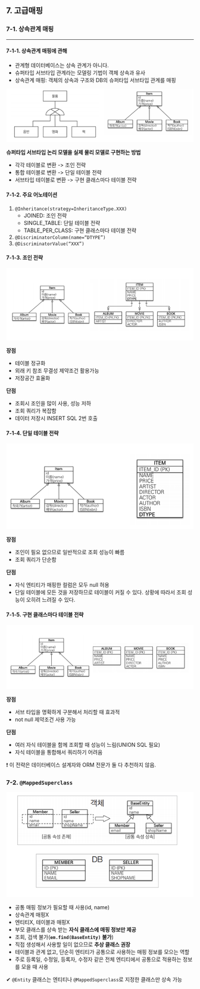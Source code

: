 ## 7. 고급매핑

### 7-1. 상속관계 매핑

___

#### 7-1-1. 상속관계 매핑에 관해

- 관계형 데이터베이스는 상속 관계가 아니다.
- 슈퍼타입 서브타입 관계라는 모델링 기법이 객체 상속과 유사 
- 상속관계 매핑: 객체의 상속과 구조와 DB의 슈퍼타입 서브타입 관계를 매핑

![상속관계매핑](/JPA-Basic/Img/07.고급매핑/상속관계매핑.png)

**슈퍼타입 서브타입 논리 모델을 실제 물리 모델로 구현하는 방법**

- 각각 테이블로 변환 -> 조인 전략 
- 통합 테이블로 변환 -> 단일 테이블 전략 
- 서브타입 테이블로 변환 -> 구현 클래스마다 테이블 전략

#### 7-1-2. 주요 어노테이션

1. `@Inheritance(strategy=InheritanceType.XXX)`  
   - JOINED: 조인 전략
   - SINGLE_TABLE: 단일 테이블 전략 
   - TABLE_PER_CLASS: 구현 클래스마다 테이블 전략
2. `@DiscriminatorColumn(name=“DTYPE”)`
3. `@DiscriminatorValue(“XXX”)`

#### 7-1-3. 조인 전략

![조인전략](/JPA-Basic/Img/07.고급매핑/조인전략.png)

**장점** 

- 테이블 정규화
- 외래 키 참조 무결성 제약조건 활용가능
- 저장공간 효율화

**단점**

- 조회시 조인을 많이 사용, 성능 저하
- 조회 쿼리가 복잡함
- 데이터 저장시 INSERT SQL 2번 호출

#### 7-1-4. 단일 테이블 전략

![단일테이블전략](/JPA-Basic/Img/07.고급매핑/단일테이블전략.png)

**장점** 

- 조인이 필요 없으므로 일반적으로 조회 성능이 빠름
- 조회 쿼리가 단순함

**단점**

- 자식 엔티티가 매핑한 컬럼은 모두 null 허용
- 단일 테이블에 모든 것을 저장하므로 테이블이 커질 수 있다. 상황에 따라서 조회 성능이 오히려 느려질 수 있다.

#### 7-1-5. 구현 클래스마다 테이블 전략

![구현클래스마다테이블전략](/JPA-Basic/Img/07.고급매핑/구현클래스마다테이블전략.png)

**장점**

- 서브 타입을 명확하게 구분해서 처리할 때 효과적
- not null 제약조건 사용 가능

**단점**

- 여러 자식 테이블을 함께 조회할 때 성능이 느림(UNION SQL 필요)
- 자식 테이블을 통합해서 쿼리하기 어려움

❗ 이 전략은 데이터베이스 설계자와 ORM 전문가 둘 다 추천하지 않음.



### 7-2. `@MappedSuperclass`

![MappedSuperclass](/JPA-Basic/Img/07.고급매핑/MappedSuperclass.png)

- 공통 매핑 정보가 필요할 때 사용(id, name)
- 상속관계 매핑X  
- 엔티티X, 테이블과 매핑X  
- 부모 클래스를 상속 받는 **자식 클래스에 매핑 정보만 제공** 
- 조회, 검색 불가(**`em.find(BaseEntity)` 불가**)
- 직접 생성해서 사용할 일이 없으므로 **추상 클래스 권장**
- 테이블과 관계 없고, 단순히 엔티티가 공통으로 사용하는 매핑 정보를 모으는 역할
- 주로 등록일, 수정일, 등록자, 수정자 같은 전체 엔티티에서 공통으로 적용하는 정보를 모을 때 사용

✔ `@Entity` 클래스는 엔티티나 `@MappedSuperclass`로 지정한 클래스만 상속 가능